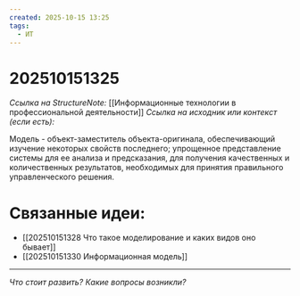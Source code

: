 ```yaml
---
created: 2025-10-15 13:25
tags:
  - ИТ
---
```

# 202510151325
*Ссылка на StructureNote:* [[Информационные технологии в профессиональной деятельности]]
*Ссылка на исходник или контекст (если есть):* 

Модель - объект-заместитель объекта-оригинала, обеспечивающий изучение некоторых свойств последнего; упрощенное представление системы для ее анализа и предсказания, для получения качественных и количественных результатов, необходимых для принятия правильного управленческого решения.
# Связанные идеи:
* [[202510151328 Что такое моделирование и каких видов оно бывает]]
* [[202510151330 Информационная модель]]
---

*Что стоит развить? Какие вопросы возникли?*